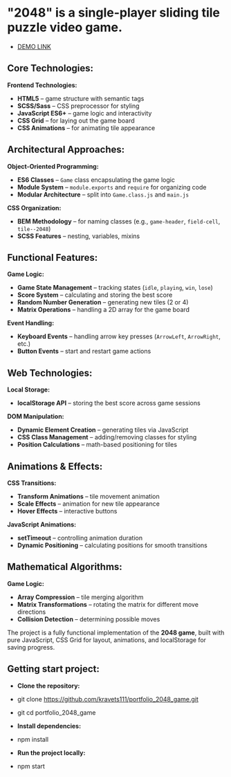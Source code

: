 # "2048" is a single-player sliding tile puzzle video game.
  - [DEMO LINK](https://kravets111.github.io/portfolio_2048_game/)

## Core Technologies:

**Frontend Technologies:**

* **HTML5** – game structure with semantic tags
* **SCSS/Sass** – CSS preprocessor for styling
* **JavaScript ES6+** – game logic and interactivity
* **CSS Grid** – for laying out the game board
* **CSS Animations** – for animating tile appearance

## Architectural Approaches:

**Object-Oriented Programming:**

* **ES6 Classes** – `Game` class encapsulating the game logic
* **Module System** – `module.exports` and `require` for organizing code
* **Modular Architecture** – split into `Game.class.js` and `main.js`

**CSS Organization:**

* **BEM Methodology** – for naming classes (e.g., `game-header`, `field-cell`, `tile--2048`)
* **SCSS Features** – nesting, variables, mixins

## Functional Features:

**Game Logic:**

* **Game State Management** – tracking states (`idle`, `playing`, `win`, `lose`)
* **Score System** – calculating and storing the best score
* **Random Number Generation** – generating new tiles (2 or 4)
* **Matrix Operations** – handling a 2D array for the game board

**Event Handling:**

* **Keyboard Events** – handling arrow key presses (`ArrowLeft`, `ArrowRight`, etc.)
* **Button Events** – start and restart game actions

## Web Technologies:

**Local Storage:**

* **localStorage API** – storing the best score across game sessions

**DOM Manipulation:**

* **Dynamic Element Creation** – generating tiles via JavaScript
* **CSS Class Management** – adding/removing classes for styling
* **Position Calculations** – math-based positioning for tiles

## Animations & Effects:

**CSS Transitions:**

* **Transform Animations** – tile movement animation
* **Scale Effects** – animation for new tile appearance
* **Hover Effects** – interactive buttons

**JavaScript Animations:**

* **setTimeout** – controlling animation duration
* **Dynamic Positioning** – calculating positions for smooth transitions

## Mathematical Algorithms:

**Game Logic:**

* **Array Compression** – tile merging algorithm
* **Matrix Transformations** – rotating the matrix for different move directions
* **Collision Detection** – determining possible moves

The project is a fully functional implementation of the **2048 game**, built with pure JavaScript, CSS Grid for layout, animations, and localStorage for saving progress.

## Getting start project:

* **Clone the repository:**
* git clone https://github.com/kravets111/portfolio_2048_game.git
* git cd portfolio_2048_game

* **Install dependencies:**
* npm install

* **Run the project locally:**
* npm start
